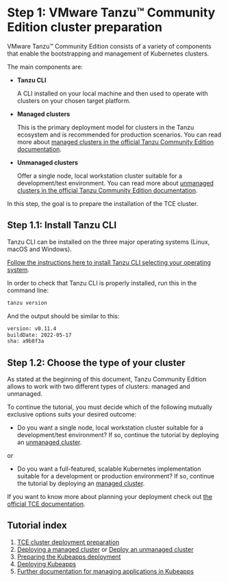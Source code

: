 # Step 1: VMware Tanzu™ Community Edition cluster preparation

VMware Tanzu™ Community Edition consists of a variety of components that enable the bootstrapping and management of Kubernetes clusters.

The main components are:

- **Tanzu CLI**

  A CLI installed on your local machine and then used to operate with clusters on your chosen target platform.

- **Managed clusters**

  This is the primary deployment model for clusters in the Tanzu ecosystem and is recommended for production scenarios. You can read more about [managed clusters in the official Tanzu Community Edition documentation](https://tanzucommunityedition.io/docs/v0.12/planning/#managed-cluster).

- **Unmanaged clusters**

  Offer a single node, local workstation cluster suitable for a development/test environment. You can read more about [unmanaged clusters in the official Tanzu Community Edition documentation](https://tanzucommunityedition.io/docs/v0.12/planning/#unmanaged-cluster).

In this step, the goal is to prepare the installation of the TCE cluster.

## Step 1.1: Install Tanzu CLI

Tanzu CLI can be installed on the three major operating systems (Linux, macOS and Windows).

[Follow the instructions here to install Tanzu CLI selecting your operating system](https://tanzucommunityedition.io/docs/v0.12/cli-installation/).

In order to check that Tanzu CLI is properly installed, run this in the command line:

```bash
tanzu version
```

And the output should be similar to this:

```bash
version: v0.11.4
buildDate: 2022-05-17
sha: a9b8f3a
```

## Step 1.2: Choose the type of your cluster

As stated at the beginning of this document, Tanzu Community Edition allows to work with two different types of clusters: managed and unmanaged.

To continue the tutorial, you must decide which of the following mutually exclusive options suits your desired outcome:

- Do you want a single node, local workstation cluster suitable for a development/test environment? If so, continue the tutorial by deploying an [unmanaged cluster](./02-TCE-unmanaged-cluster.md).

or

- Do you want a full-featured, scalable Kubernetes implementation suitable for a development or production environment? If so, continue the tutorial by deploying an [managed cluster](./02-TCE-managed-cluster.md).

If you want to know more about planning your deployment check out [the official TCE documentation](https://tanzucommunityedition.io/docs/v0.12/planning/).

## Tutorial index

1. [TCE cluster deployment preparation](./01-TCE-cluster-preparation.md)
2. [Deploying a managed cluster](./02-TCE-managed-cluster.md) or [Deploy an unmanaged cluster](./02-TCE-unmanaged-cluster.md)
3. [Preparing the Kubeapps deployment](./03-preparing-kubeapps-deployment.md)
4. [Deploying Kubeapps](./04-deploying-kubeapps.md)
5. [Further documentation for managing applications in Kubeapps](./05-managing-applications.md)
